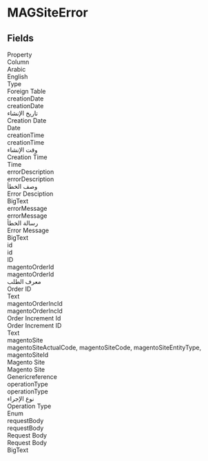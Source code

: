 
<div class='tableName'>


# MAGSiteError
</div>


<ContentFilter/>

<div class='searchable'>

## Fields

<div class="nama-table">
<div class="row header-row">
<div class="cell">Property</div>
<div class="cell">Column</div>
<div class="cell">Arabic</div>
<div class="cell">English</div>
<div class="cell">Type</div>
<div class="cell">Foreign Table</div>
</div><div class="row searchable" id="creationDate">
<div class="cell" data-label="Property">creationDate</div>
<div class="cell" data-label="Column">creationDate</div>
<div class="cell" data-label="Arabic">تاريخ الإنشاء</div>
<div class="cell" data-label="English">Creation Date</div>
<div class="cell" data-label="Type">Date</div>

</div>

<div class="row searchable" id="creationTime">
<div class="cell" data-label="Property">creationTime</div>
<div class="cell" data-label="Column">creationTime</div>
<div class="cell" data-label="Arabic">وقت الإنشاء</div>
<div class="cell" data-label="English">Creation Time</div>
<div class="cell" data-label="Type">Time</div>

</div>

<div class="row searchable" id="errorDescription">
<div class="cell" data-label="Property">errorDescription</div>
<div class="cell" data-label="Column">errorDescription</div>
<div class="cell" data-label="Arabic">وصف الخطأ</div>
<div class="cell" data-label="English">Error Desciption</div>
<div class="cell" data-label="Type">BigText</div>

</div>

<div class="row searchable" id="errorMessage">
<div class="cell" data-label="Property">errorMessage</div>
<div class="cell" data-label="Column">errorMessage</div>
<div class="cell" data-label="Arabic">رسالة الخطأ</div>
<div class="cell" data-label="English">Error Message</div>
<div class="cell" data-label="Type">BigText</div>

</div>

<div class="row searchable" id="id">
<div class="cell" data-label="Property">id</div>
<div class="cell" data-label="Column">id</div>
<div class="cell" data-label="Arabic"></div>
<div class="cell" data-label="English"></div>
<div class="cell" data-label="Type">ID</div>

</div>

<div class="row searchable" id="magentoOrderId">
<div class="cell" data-label="Property">magentoOrderId</div>
<div class="cell" data-label="Column">magentoOrderId</div>
<div class="cell" data-label="Arabic">معرف الطلب</div>
<div class="cell" data-label="English">Order ID</div>
<div class="cell" data-label="Type">Text</div>

</div>

<div class="row searchable" id="magentoOrderIncId">
<div class="cell" data-label="Property">magentoOrderIncId</div>
<div class="cell" data-label="Column">magentoOrderIncId</div>
<div class="cell" data-label="Arabic">Order Increment Id</div>
<div class="cell" data-label="English">Order Increment ID</div>
<div class="cell" data-label="Type">Text</div>

</div>

<div class="row searchable" id="magentoSite">
<div class="cell" data-label="Property">magentoSite</div>
<div class="cell gen-ref-column" data-label="Column">magentoSiteActualCode,  magentoSiteCode,  magentoSiteEntityType,  magentoSiteId</div>
<div class="cell" data-label="Arabic"> Magento Site</div>
<div class="cell" data-label="English"> Magento Site</div>
<div class="cell" data-label="Type">Genericreference</div>

</div>

<div class="row searchable" id="operationType">
<div class="cell" data-label="Property">operationType</div>
<div class="cell" data-label="Column">operationType</div>
<div class="cell" data-label="Arabic">نوع الإجراء</div>
<div class="cell" data-label="English">Operation Type</div>
<div class="cell" data-label="Type">Enum</div>

</div>

<div class="row searchable" id="requestBody">
<div class="cell" data-label="Property">requestBody</div>
<div class="cell" data-label="Column">requestBody</div>
<div class="cell" data-label="Arabic">Request Body</div>
<div class="cell" data-label="English">Request Body</div>
<div class="cell" data-label="Type">BigText</div>

</div>


</div>
</div>

